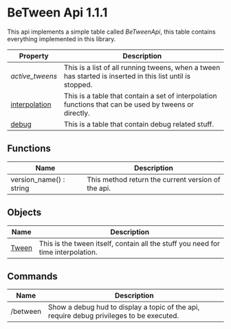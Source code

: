 
# BeTween Api 1.1.1

This api implements a simple table called *BeTweenApi*, this table contains everything implemented in this library.

| Property      | Description |
| ------------- | ----------- |
| *active_tweens* | This is a list of all running tweens, when a tween has started is inserted in this list until is stopped. |
| [interpolation](interpolation.md) | This is a table that contain a set of interpolation functions that can be used by tweens or directly. |
| [debug](debug.md) | This is a table that contain debug related stuff.


## Functions


| Name | Description |
| ---- | ----------- |
| version_name() : string | This method return the current version of the api. |


## Objects

| Name | Description |
| ---- | ----------- |
| [Tween](tween.md) | This is the tween itself, contain all the stuff you need for time interpolation. |


## Commands

| Name | Description |
| ---- | ----------- |
| /between | Show a debug hud to display a topic of the api, require debug privileges to be executed. |


